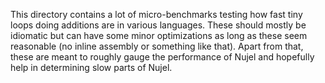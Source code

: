 This directory contains a lot of micro-benchmarks testing how fast
tiny loops doing additions are in various languages.  These should mostly
be idiomatic but can have some minor optimizations as long as these seem reasonable
(no inline assembly or something like that).  Apart from that, these are meant to
roughly gauge the performance of Nujel and hopefully help in determining slow parts
of Nujel.
